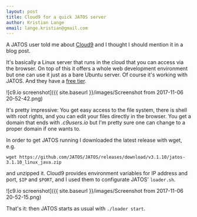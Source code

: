 ```yaml
---
layout: post
title: Cloud9 for a quick JATOS server
author: Kristian Lange
email: lange.kristian@gmail.com
---
```


A JATOS user told me about [Cloud9](https://c9.io/) and I thought I should mention it in a blog post.

It's basically a Linux server that runs in the cloud that you can access via the browser. On top of this it offers a whole web development environment but one can use it just as a bare Ubuntu server. Of course it's working with JATOS. And they have a [free tier](https://c9.io/pricing).

![c9.io screenshot]({{ site.baseurl }}/images/Screenshot from 2017-11-06 20-52-42.png)

It's pretty impressive: You get easy access to the file system, there is shell with root rights, and you can edit your files directly in the browser. You get a domain that ends with _.c9users.io_ but I'm pretty sure one can change to a proper domain if one wants to.

In order to get JATOS running I downloaded the latest release with wget, e.g.

```shell
wget https://github.com/JATOS/JATOS/releases/download/v3.1.10/jatos-3.1.10_linux_java.zip
```

and unzipped it. Cloud9 provides environment variables for IP address and port, `$IP` and `$PORT`, and I used them to configurate JATOS' `loader.sh`. 

![c9.io screenshot]({{ site.baseurl }}/images/Screenshot from 2017-11-06 20-52-15.png)

That's it: then JATOS starts as usual with `./loader start`. 